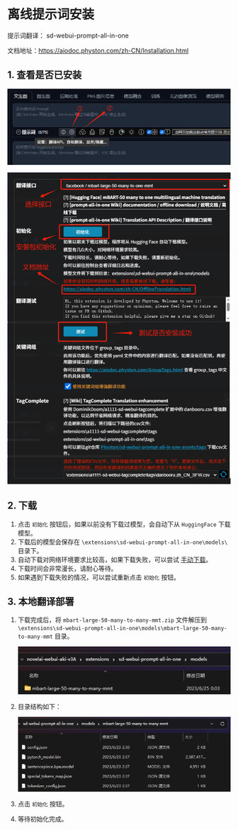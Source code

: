 # 离线提示词安装


提示词翻译： sd-webui-prompt-all-in-one

文档地址：https://aiodoc.physton.com/zh-CN/Installation.html

## 1. 查看是否已安装

![](/AI/picture/sd-webui/other/050.png)

![](/AI/picture/sd-webui/other/051.png)

## 2. 下载

1.  点击 `初始化` 按钮后，如果以前没有下载过模型，会自动下从 `HuggingFace` 下载模型。
2.  下载后的模型会保存在 `\extensions\sd-webui-prompt-all-in-one\models\` 目录下。
3.  自动下载对网络环境要求比较高，如果下载失败，可以尝试 [手动下载](https://drive.google.com/file/d/1uH76hI-2WcC-jH4yYcg2-Bni90-XwAkd/view?usp=sharing)。
4.  下载时间会非常漫长，请耐心等待。
5.  如果遇到下载失败的情况，可以尝试重新点击 `初始化` 按钮。


## 3. 本地翻译部署

1.  下载完成后，将 `mbart-large-50-many-to-many-mmt.zip` 文件解压到 `\extensions\sd-webui-prompt-all-in-one\models\mbart-large-50-many-to-many-mmt` 目录。
    
    ![](/AI/picture/sd-webui/other/052.png)
    
2.  目录结构如下：
    
    ![](/AI/picture/sd-webui/other/053.png)
    
3.  点击 `初始化` 按钮。
    
4.  等待初始化完成。


